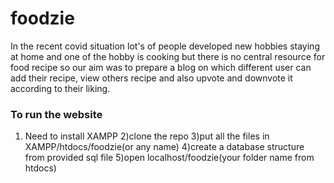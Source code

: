 # foodzie
In the recent covid situation lot's of people developed new hobbies staying at home and one of the hobby is cooking but there is no central resource for food recipe so our aim 
was to prepare a blog on which different user can add their recipe, view others recipe and also upvote and downvote it according to their liking.

### To run the website
1) Need to install XAMPP
2)clone the repo
3)put all the files in XAMPP/htdocs/foodzie(or any name)
4)create a database structure from provided sql file
5)open localhost/foodzie(your folder name from htdocs)
